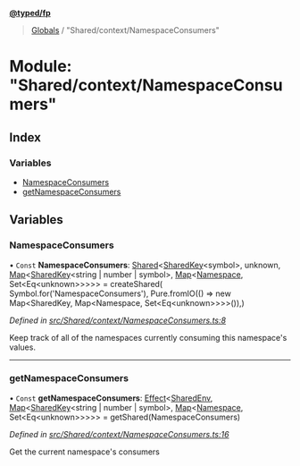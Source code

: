 **[@typed/fp](../README.md)**

> [Globals](../globals.md) / "Shared/context/NamespaceConsumers"

# Module: "Shared/context/NamespaceConsumers"

## Index

### Variables

* [NamespaceConsumers](_shared_context_namespaceconsumers_.md#namespaceconsumers)
* [getNamespaceConsumers](_shared_context_namespaceconsumers_.md#getnamespaceconsumers)

## Variables

### NamespaceConsumers

• `Const` **NamespaceConsumers**: [Shared](_shared_core_model_shared_.shared.md)\<[SharedKey](_shared_core_model_sharedkey_.sharedkey.md)\<symbol>, unknown, [Map](../interfaces/_shared_core_model_sharedkeystore_.sharedkeystore.md#map)\<[SharedKey](_shared_core_model_sharedkey_.sharedkey.md)\<string \| number \| symbol>, [Map](../interfaces/_shared_core_model_sharedkeystore_.sharedkeystore.md#map)\<[Namespace](_shared_core_model_namespace_.namespace.md), Set\<Eq\<unknown>>>>> = createShared( Symbol.for('NamespaceConsumers'), Pure.fromIO(() => new Map\<SharedKey, Map\<Namespace, Set\<Eq\<unknown>>>>()),)

*Defined in [src/Shared/context/NamespaceConsumers.ts:8](https://github.com/TylorS/typed-fp/blob/41076ce/src/Shared/context/NamespaceConsumers.ts#L8)*

Keep track of all of the namespaces currently consuming this namespace's values.

___

### getNamespaceConsumers

• `Const` **getNamespaceConsumers**: [Effect](_effect_effect_.effect.md)\<[SharedEnv](../interfaces/_shared_core_services_sharedenv_.sharedenv.md), [Map](../interfaces/_shared_core_model_sharedkeystore_.sharedkeystore.md#map)\<[SharedKey](_shared_core_model_sharedkey_.sharedkey.md)\<string \| number \| symbol>, [Map](../interfaces/_shared_core_model_sharedkeystore_.sharedkeystore.md#map)\<[Namespace](_shared_core_model_namespace_.namespace.md), Set\<Eq\<unknown>>>>> = getShared(NamespaceConsumers)

*Defined in [src/Shared/context/NamespaceConsumers.ts:16](https://github.com/TylorS/typed-fp/blob/41076ce/src/Shared/context/NamespaceConsumers.ts#L16)*

Get the current namespace's consumers
